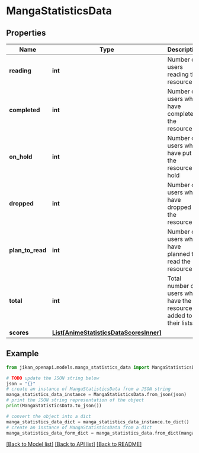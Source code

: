 # MangaStatisticsData


## Properties

Name | Type | Description | Notes
------------ | ------------- | ------------- | -------------
**reading** | **int** | Number of users reading the resource | [optional] 
**completed** | **int** | Number of users who have completed the resource | [optional] 
**on_hold** | **int** | Number of users who have put the resource on hold | [optional] 
**dropped** | **int** | Number of users who have dropped the resource | [optional] 
**plan_to_read** | **int** | Number of users who have planned to read the resource | [optional] 
**total** | **int** | Total number of users who have the resource added to their lists | [optional] 
**scores** | [**List[AnimeStatisticsDataScoresInner]**](AnimeStatisticsDataScoresInner.md) |  | [optional] 

## Example

```python
from jikan_openapi.models.manga_statistics_data import MangaStatisticsData

# TODO update the JSON string below
json = "{}"
# create an instance of MangaStatisticsData from a JSON string
manga_statistics_data_instance = MangaStatisticsData.from_json(json)
# print the JSON string representation of the object
print(MangaStatisticsData.to_json())

# convert the object into a dict
manga_statistics_data_dict = manga_statistics_data_instance.to_dict()
# create an instance of MangaStatisticsData from a dict
manga_statistics_data_form_dict = manga_statistics_data.from_dict(manga_statistics_data_dict)
```
[[Back to Model list]](../README.md#documentation-for-models) [[Back to API list]](../README.md#documentation-for-api-endpoints) [[Back to README]](../README.md)



